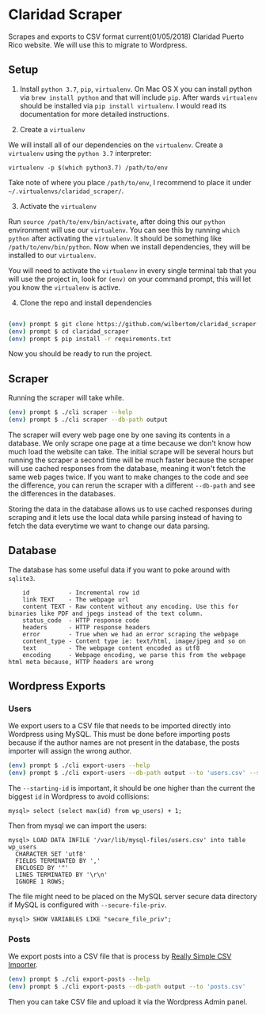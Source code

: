 # Claridad Scraper

Scrapes and exports to CSV format current(01/05/2018) Claridad Puerto Rico website.
We will use this to migrate to Wordpress.

## Setup

1. Install `python 3.7`, `pip`, `virtualenv`. On Mac OS X you can install python via 
`brew install python` and that will include `pip`. After wards `virtualenv` should be
installed via `pip install virtualenv`. I would read its documentation for more detailed
instructions.

2. Create a `virtualenv`

We will install all of our dependencies on the `virtualenv`. Create a `virtualenv` using 
the `python 3.7` interpreter:

`virtualenv -p $(which python3.7) /path/to/env`

Take note of where you place `/path/to/env`, I recommend to place it under 
`~/.virtualenvs/claridad_scraper/`.

3. Activate the `virtualenv`

Run `source /path/to/env/bin/activate`, after doing this our `python` environment will use
our `virtualenv`. You can see this by running `which python` after activating the `virtualenv`.
It should be something like `/path/to/env/bin/python`. Now when we install dependencies, they
will be installed to our `virtualenv`.

You will need to activate the `virtualenv` in every single terminal tab that you will use the
project in, look for `(env)` on your command prompt, this will let you know the `virtualenv` 
is active.  

4. Clone the repo and install dependencies 

```bash

(env) prompt $ git clone https://github.com/wilbertom/claridad_scraper
(env) prompt $ cd claridad_scraper
(env) prompt $ pip install -r requirements.txt
```


Now you should be ready to run the project.

## Scraper

Running the scraper will take while.

```bash
(env) prompt $ ./cli scraper --help
(env) prompt $ ./cli scraper --db-path output
```

The scraper will every web page one by one saving its contents in a database. We only scrape
one page at a time because we don't know how much load the website can take. The initial scrape
will be several hours but running the scraper a second time will be much faster because the
scraper will use cached responses from the database, meaning it won't fetch the same web pages
twice. If you want to make changes to the code and see the difference, you can rerun the scraper
with a different `--db-path` and see the differences in the databases.

Storing the data in the database allows us to use cached responses during scraping and it lets use
the local data while parsing instead of having to fetch the data everytime we want to change our
data parsing.

## Database

The database has some useful data if you want to poke around with `sqlite3`.

```
	id           - Incremental row id
	link TEXT    - The webpage url
	content TEXT - Raw content without any encoding. Use this for binaries like PDF and jpegs instead of the text column.
	status_code  - HTTP response code 
	headers      - HTTP response headers 
	error        - True when we had an error scraping the webpage
	content_type - Content type ie: text/html, image/jpeg and so on 
	text         - The webpage content encoded as utf8 
	encoding     - Webpage encoding, we parse this from the webpage html meta because, HTTP headers are wrong
```

## Wordpress Exports


### Users

We export users to a CSV file that needs to be imported directly into Wordpress using MySQL.
This must be done before importing posts because if the author names are not present in the
database, the posts importer will assign the wrong author.

```bash
(env) prompt $ ./cli export-users --help
(env) prompt $ ./cli export-users --db-path output --to 'users.csv' --starting-id 2
```

The `--starting-id` is important, it should be one higher than the current the biggest `id` in Wordpress to avoid
collisions:

```
mysql> select (select max(id) from wp_users) + 1;
```

Then from mysql we can import the users:

```
mysql> LOAD DATA INFILE '/var/lib/mysql-files/users.csv' into table wp_users
  CHARACTER SET 'utf8'
  FIELDS TERMINATED BY ','
  ENCLOSED BY '"'
  LINES TERMINATED BY '\r\n'
  IGNORE 1 ROWS;
```

The file might need to be placed on the MySQL server secure data directory if MySQL is configured with `--secure-file-priv`. 

```
mysql> SHOW VARIABLES LIKE "secure_file_priv";
```

### Posts

We export posts into a CSV file that is process by [Really Simple CSV Importer](https://wordpress.org/plugins/really-simple-csv-importer/).

```bash
(env) prompt $ ./cli export-posts --help
(env) prompt $ ./cli export-posts --db-path output --to 'posts.csv'
```

Then you can take CSV file and upload it via the Wordpress Admin panel.
